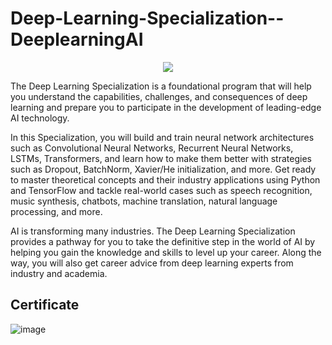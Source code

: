# Deep-Learning-Specialization--DeeplearningAI

 <p align="center"><img src="https://github.com/ValerioCann/Deep-Learning-Specialization--DeeplearningAI/assets/136093296/5c0fc0d5-8587-4e90-bc01-78eb800a893f.png" /></p>

The Deep Learning Specialization is a foundational program that will help you understand the capabilities, challenges, and consequences of deep learning and prepare you to participate in the development of leading-edge AI technology. 

In this Specialization, you will build and train neural network architectures such as Convolutional Neural Networks, Recurrent Neural Networks, LSTMs, Transformers, and learn how to make them better with strategies such as Dropout, BatchNorm, Xavier/He initialization, and more. Get ready to master theoretical concepts and their industry applications using Python and TensorFlow and tackle real-world cases such as speech recognition, music synthesis, chatbots, machine translation, natural language processing, and more.

AI is transforming many industries. The Deep Learning Specialization provides a pathway for you to take the definitive step in the world of AI by helping you gain the knowledge and skills to level up your career. Along the way, you will also get career advice from deep learning experts from industry and academia.

## Certificate
![image](https://github.com/ValerioCann/Deep-Learning-Specialization--DeeplearningAI/assets/136093296/9b7456fd-8939-4746-ae58-88b579ddbb5a)


